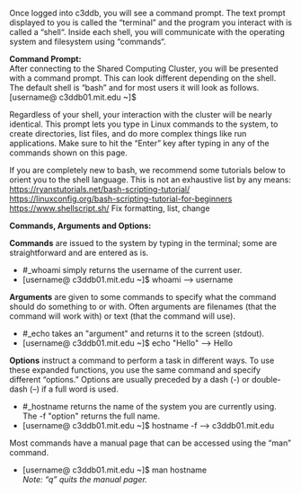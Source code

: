 Once logged into c3ddb, you will see a command prompt. The text prompt displayed to you is called the “terminal” and the program you interact with is called a “shell“. Inside each shell, you will communicate with the operating system and filesystem using “commands“. 

**Command Prompt:**                                                                                                     
After connecting to the Shared Computing Cluster, you will be presented with a command prompt. This can look different depending on the shell. The default shell is “bash” and for most users it will look as follows.               
[username@ c3ddb01.mit.edu ~]$

Regardless of your shell, your interaction with the cluster will be nearly identical. This prompt lets you type in Linux commands to the system, to create directories, list files, and do more complex things like run applications. Make sure to hit the “Enter” key after typing in any of the commands shown on this page.

If you are completely new to bash, we recommend some tutorials below to orient you to the shell language. This is not an exhaustive list by any means: 
https://ryanstutorials.net/bash-scripting-tutorial/
https://linuxconfig.org/bash-scripting-tutorial-for-beginners
https://www.shellscript.sh/
Fix formatting, list, change 
                                                                                                                         
**Commands, Arguments and Options:**

**Commands** are issued to the system by typing in the terminal; some are straightforward and are entered as is.
* #_whoami simply returns the username of the current user.
* [username@ c3ddb01.mit.edu ~]$ whoami --> username

**Arguments** are given to some commands to specify what the command should do something to or with. Often arguments are filenames (that the command will work with) or text (that the command will use).
* #_echo takes an "argument" and returns it to the screen (stdout).
* [username@ c3ddb01.mit.edu ~]$ echo "Hello" --> Hello

**Options** instruct a command to perform a task in different ways. To use these expanded functions, you use the same command and specify different “options.” Options are usually preceded by a dash (-) or double-dash (–) if a full word is used.
* #_hostname returns the name of the system you are currently using. The -f "option" returns the full name.
* [username@ c3ddb01.mit.edu ~]$ hostname -f --> c3ddb01.mit.edu

Most commands have a manual page that can be accessed using the “man” command.

* [username@ c3ddb01.mit.edu ~]$ man hostname                                      
_Note: “q” quits the manual pager._
